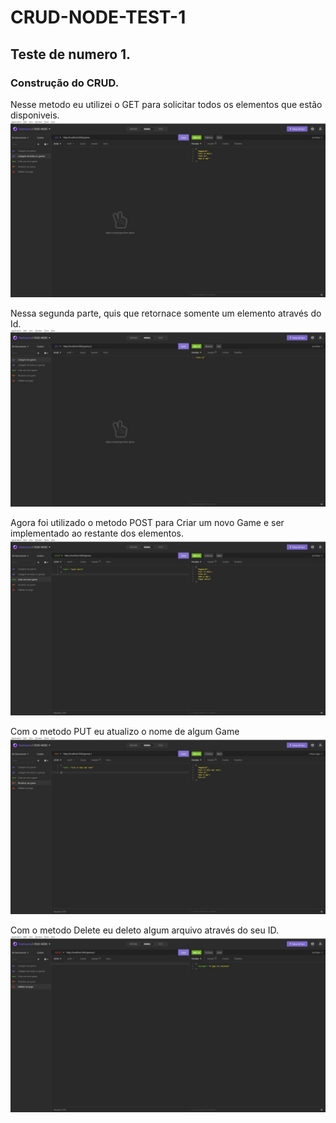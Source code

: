 # CRUD-NODE-TEST-1
## Teste de numero 1.
### Construção do CRUD.

Nesse metodo eu utilizei o GET para solicitar todos os elementos que estão disponiveis.
![crud-get](https://github.com/yasuhei/CRUD-NODE-TEST-1/blob/main/1.jpeg)


Nessa segunda parte, quis que retornace somente um elemento através do Id.
![crud-get](https://github.com/yasuhei/CRUD-NODE-TEST-1/blob/main/2.jpeg)


Agora foi utilizado o metodo POST para Criar um novo Game e ser implementado ao restante dos elementos.
![crud-get](https://github.com/yasuhei/CRUD-NODE-TEST-1/blob/main/3.jpeg)


Com o metodo PUT eu atualizo o nome de algum Game 
![crud-get](https://github.com/yasuhei/CRUD-NODE-TEST-1/blob/main/4.jpeg)


Com o metodo Delete eu deleto algum arquivo através do seu ID.
![crud-get](https://github.com/yasuhei/CRUD-NODE-TEST-1/blob/main/5.jpeg)

